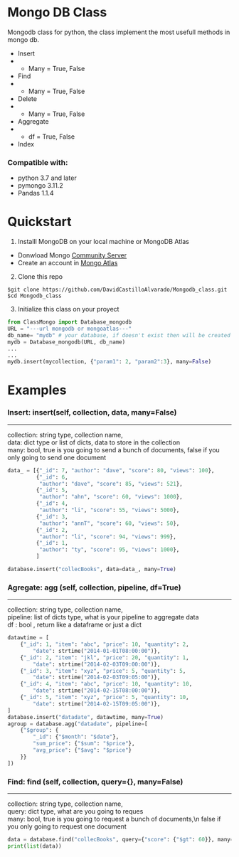 # Mongo DB Class

Mongodb class for python, the class implement the most usefull methods in mongo db.

- Insert
- - Many = True, False
- Find
- - Many = True, False
- Delete
- - Many = True, False
- Aggregate
- - df = True, False
- Index

### Compatible with:

- python 3.7 and later
- pymongo 3.11.2
- Pandas 1.1.4

# Quickstart

1. Installl MongoDB on your local machine or MongoDB Atlas

- Donwload Mongo [Community Server ](https://www.mongodb.com/try/download/community)
- Create an account in [Mongo Atlas](https://www.mongodb.com/cloud/atlas)

2. Clone this repo

```shell
$git clone https://github.com/DavidCastilloAlvarado/Mongodb_class.git
$cd Mongodb_class
```

3. Initialize this class on your proyect

```python
from ClassMongo import Database_mongodb
URL = "---url mongodb or mongoatlas---"
db_name= "mydb" # your database, if doesn't exist then will be created
mydb = Database_mongodb(URL, db_name)
...
...
mydb.insert(mycollection, {"param1": 2, "param2":3}, many=False)
```

# Examples

### **Insert**: insert(self, collection, data, many=False)

---

collection: string type, collection name,<br>
data: dict type or list of dicts, data to store in the collection <br>
many: bool, true is you going to send a bunch of documents, false if you only going to send one document

```python
data_ = [{"_id": 7, "author": "dave", "score": 80, "views": 100},
         {"_id": 6,
          "author": "dave", "score": 85, "views": 521},
         {"_id": 5,
          "author": "ahn", "score": 60, "views": 1000},
         {"_id": 4,
          "author": "li", "score": 55, "views": 5000},
         {"_id": 3,
          "author": "annT", "score": 60, "views": 50},
         {"_id": 2,
          "author": "li", "score": 94, "views": 999},
         {"_id": 1,
          "author": "ty", "score": 95, "views": 1000},
         ]

database.insert("collecBooks", data=data_, many=True)

```

### **Agregate**: agg (self, collection, pipeline, df=True)

---

collection: string type, collection name, <br>
pipeline: list of dicts type, what is your pipeline to aggregate data <br>
df : bool , return like a dataframe or just a dict

```python
datawtime = [
    {"_id": 1, "item": "abc", "price": 10, "quantity": 2,
        "date": strtime("2014-01-01T08:00:00")},
    {"_id": 2, "item": "jkl", "price": 20, "quantity": 1,
        "date": strtime("2014-02-03T09:00:00")},
    {"_id": 3, "item": "xyz", "price": 5, "quantity": 5,
        "date": strtime("2014-02-03T09:05:00")},
    {"_id": 4, "item": "abc", "price": 10, "quantity": 10,
        "date": strtime("2014-02-15T08:00:00")},
    {"_id": 5, "item": "xyz", "price": 5, "quantity": 10,
        "date": strtime("2014-02-15T09:05:00")},
]
database.insert("datadate", datawtime, many=True)
agroup = database.agg("datadate", pipeline=[
    {"$group": {
        "_id": {"$month": "$date"},
        "sum_price": {"$sum": "$price"},
        "avg_price": {"$avg": "$price"}
    }}
])
```

### **Find**: find (self, collection, query={}, many=False)

---

collection: string type, collection name,<br>
query: dict type, what are you going to reques <br>
many: bool, true is you going to request a bunch of documents,\n false if you only going to request one document

```python
data = database.find("collecBooks", query={"score": {"$gt": 60}}, many=True)
print(list(data))

```
